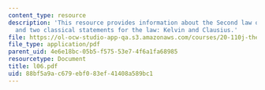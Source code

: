 ```yaml
---
content_type: resource
description: 'This resource provides information about the Second law of thermodynamics,
  and two classical statements for the law: Kelvin and Clausius.'
file: https://ol-ocw-studio-app-qa.s3.amazonaws.com/courses/20-110j-thermodynamics-of-biomolecular-systems-fall-2005/88bf5a9ac679ebf083ef41408a589bc1_l06.pdf
file_type: application/pdf
parent_uid: 4e6e18bc-05b5-f575-53e7-4f6a1fa68985
resourcetype: Document
title: l06.pdf
uid: 88bf5a9a-c679-ebf0-83ef-41408a589bc1
---
```

